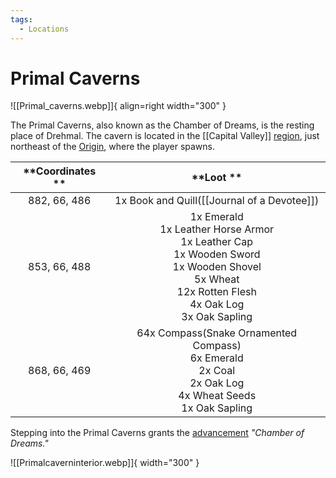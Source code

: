 ```yaml
---
tags:
  - Locations
---
```


# Primal Caverns

![[Primal_caverns.webp]]{ align=right width="300" }

The Primal Caverns, also known as the Chamber of Dreams, is the resting place of Drehmal.
The cavern is located in the [[Capital Valley]] [region](/Regions), just northeast of the [Origin](/The_Origin), where the player spawns.

 | **Coordinates ** | **Loot ** |
 |:---:|:---:|
 | 882, 66, 486 | 1x Book and Quill([[Journal of a Devotee]]) |
 | 853, 66, 488 | 1x Emerald <br>1x Leather Horse Armor <br>1x Leather Cap <br>1x Wooden Sword <br>1x Wooden Shovel <br>5x Wheat <br>12x Rotten Flesh <br>4x Oak Log <br>3x Oak Sapling |
 | 868, 66, 469 | 64x Compass(Snake Ornamented Compass) <br>6x Emerald <br>2x Coal <br>2x Oak Log <br>4x Wheat Seeds <br>1x Oak Sapling |

Stepping into the Primal Caverns grants the [advancement](/Advancements) *"Chamber of Dreams."*

![[Primalcaverninterior.webp]]{ width="300" }

